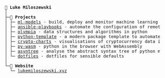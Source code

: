 <pre>
💾 <b>Luke Miloszewski</b>
│
├─🌴 <b>Projects</b>
│ ├─ <a href="https://github.com/lukemiloszewski/ml-models">ml-models</a> - build, deploy and monitor machine learning models
│ ├─ <a href="https://github.com/lukemiloszewski/ansible-playbooks">ansible-playbooks</a> - automate the configuration of remote servers
│ ├─ <a href="https://github.com/lukemiloszewski/olympia">olympia</a> - data structures and algorithms in python
│ ├─ <a href="https://github.com/lukemiloszewski/python-template">python-template</a> - a modern package template to automate python development
│ ├─ <a href="https://github.com/lukemiloszewski/crypto-charts">crypto-charts</a> - visualisations of cryptocurrency data in real-time
│ ├─ <a href="https://github.com/lukemiloszewski/py-wasm">py-wasm</a> - python in the browser with WebAssembly
│ ├─ <a href="https://github.com/lukemiloszewski/asyntree">asyntree</a> - analyse the abstract syntax tree of python modules
│ └─ <a href="https://github.com/lukemiloszewski/dotfiles">dotfiles</a> - dotfiles for sensible defaults
│
└─🍓 <b>Website</b>  
  └─ <a href="https://www.lukemiloszewski.xyz">lukemiloszewski.xyz</a>
</pre>
